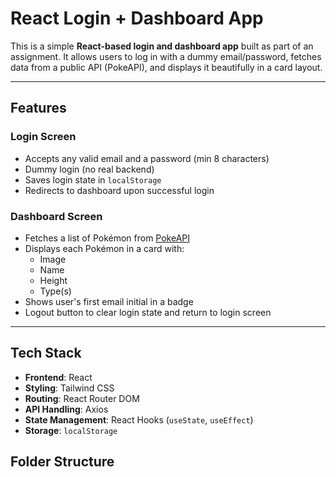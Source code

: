 # React Login + Dashboard App

This is a simple **React-based login and dashboard app** built as part of an assignment. It allows users to log in with a dummy email/password, fetches data from a public API (PokeAPI), and displays it beautifully in a card layout.

---

##  Features

### Login Screen
- Accepts any valid email and a password (min 8 characters)
- Dummy login (no real backend)
- Saves login state in `localStorage`
- Redirects to dashboard upon successful login

###  Dashboard Screen
- Fetches a list of Pokémon from [PokeAPI](https://pokeapi.co/)
- Displays each Pokémon in a card with:
  - Image
  - Name
  - Height
  - Type(s)
- Shows user's first email initial in a badge
- Logout button to clear login state and return to login screen

---

## Tech Stack

- **Frontend**: React
- **Styling**: Tailwind CSS
- **Routing**: React Router DOM
- **API Handling**: Axios
- **State Management**: React Hooks (`useState`, `useEffect`)
- **Storage**: `localStorage`


## Folder Structure

